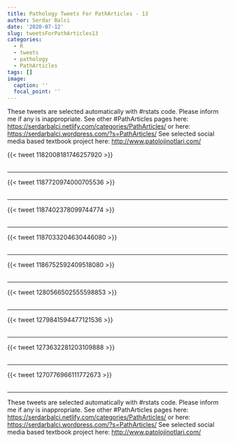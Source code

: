 ```yaml
---
title: Pathology Tweets For PathArticles - 13
author: Serdar Balci
date: '2020-07-12'
slug: tweetsForPathArticles13
categories:
  - R
  - tweets
  - pathology
  - PathArticles
tags: []
image:
  caption: ''
  focal_point: ''
---
```



These tweets are selected automatically with #rstats code. Please inform me if any is inappropriate.
See other #PathArticles pages here: https://serdarbalci.netlify.com/categories/PathArticles/  or here: https://serdarbalci.wordpress.com/?s=PathArticles/ 
See selected social media based textbook project here: http://www.patolojinotlari.com/

{{< tweet 1182008181746257920 >}}
<br>
<br>
<hr>
{{< tweet 1187720974000705536 >}}
<br>
<br>
<hr>
{{< tweet 1187402378099744774 >}}
<br>
<br>
<hr>
{{< tweet 1187033204630446080 >}}
<br>
<br>
<hr>
{{< tweet 1186752592409518080 >}}
<br>
<br>
<hr>
{{< tweet 1280566502555598853 >}}
<br>
<br>
<hr>
{{< tweet 1279841594477121536 >}}
<br>
<br>
<hr>
{{< tweet 1273632281203109888 >}}
<br>
<br>
<hr>
{{< tweet 1270776966111772673 >}}
<br>
<br>
<hr>


These tweets are selected automatically with #rstats code. Please inform me if any is inappropriate.
See other #PathArticles pages here: https://serdarbalci.netlify.com/categories/PathArticles/  or here: https://serdarbalci.wordpress.com/?s=PathArticles/ 
See selected social media based textbook project here: http://www.patolojinotlari.com/
